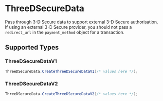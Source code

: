 # ThreeDSecureData

Pass through 3-D Secure data to support external 3-D Secure authorisation. If using an external 3-D Secure provider, you should not pass a `redirect_url` in the `payment_method` object for a transaction.


## Supported Types

### ThreeDSecureDataV1

```csharp
ThreeDSecureData.CreateThreeDSecureDataV1(/* values here */);
```

### ThreeDSecureDataV2

```csharp
ThreeDSecureData.CreateThreeDSecureDataV2(/* values here */);
```
